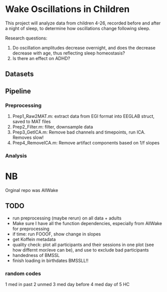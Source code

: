 # Wake Oscillations in Children

This project will analyze data from children 4-26, recorded before and after a night of sleep, to determine how oscillations change following sleep.

Research questions:
1. Do oscillation amplitudes decrease overnight, and does the decrease decrease with age, thus reflecting sleep homeostasis?
2. Is there an effect on ADHD?


## Datasets
###


## Pipeline

### Preprocessing

1. Prep1_Raw2MAT.m: extract data from EGI format into EEGLAB struct, saved to MAT files
2. Prep2_Filter.m: filter, downsample data
3. Prep3_GetICA.m: Remove bad channels and timepoints, run ICA. Removes slow! 
4. Prep4_RemoveICA.m: Remove artifact components based on 1/f slopes


### Analysis



# NB
Orginal repo was AllWake

## TODO
- run preprocessing (maybe rerun) on all data + adults
- Make sure I have all the function dependencies, especially from AllWake for preprocessing
- if time: run FOOOF, show change in slopes
- get Koffein metadata
- quality check: plot all participants and their sessions in one plot (see how differnt mor/eve can be), and use to exclude bad participants
- handedness of BMSSL
- finish loading in birthdates BMSSLL!!



### random codes
1 med in past
2 unmed
3 med day before
4 med day of
5 HC